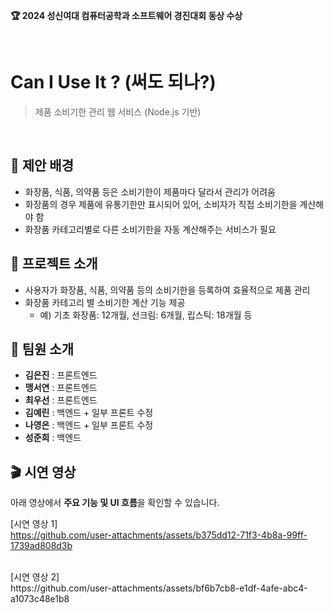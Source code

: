 **🏆 2024 성신여대 컴퓨터공학과 소프트웨어 경진대회 동상 수상**

<br>

# Can I Use It ? (써도 되나?)
> 제품 소비기한 관리 웹 서비스 (Node.js 기반)

<br>

## 📌 제안 배경
- 화장품, 식품, 의약품 등은 소비기한이 제품마다 달라서 관리가 어려움
- 화장품의 경우 제품에 유통기한만 표시되어 있어, 소비자가 직접 소비기한을 계산해야 함
- 화장품 카테고리별로 다른 소비기한을 자동 계산해주는 서비스가 필요


## 🚀 프로젝트 소개
- 사용자가 화장품, 식품, 의약품 등의 소비기한을 등록하여 효율적으로 제품 관리
- 화장품 카테고리 별 소비기한 계산 기능 제공
  - 예) 기초 화장품: 12개월, 선크림: 6개월, 립스틱: 18개월 등


## 👥 팀원 소개
- **김은진** : 프론트엔드
- **맹서연** : 프론트엔드
- **최우선** : 프론트엔드
- **김예린** : 백엔드 + 일부 프론트 수정
- **나영은** : 백엔드 + 일부 프론트 수정
- **성준희** : 백엔드


## 🎬 시연 영상
아래 영상에서 **주요 기능 및 UI 흐름**을 확인할 수 있습니다.

[시연 영상 1] <br>
https://github.com/user-attachments/assets/b375dd12-71f3-4b8a-99ff-1739ad808d3b

<br>
[시연 영상 2] <br>
https://github.com/user-attachments/assets/bf6b7cb8-e1df-4afe-abc4-a1073c48e1b8
